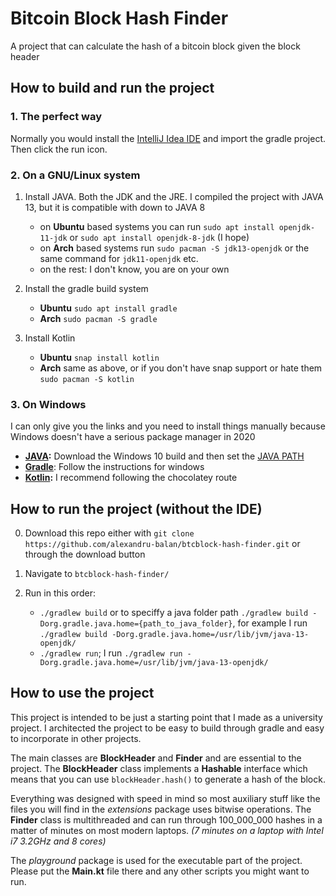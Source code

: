 # Bitcoin Block Hash Finder
A project that can calculate the hash of a bitcoin block given the block header

## How to build and run the project

### 1. The perfect way
Normally you would install the [IntelliJ Idea IDE](https://www.jetbrains.com/idea/download/index.html) and import the gradle project. Then click the run icon.

### 2. On a GNU/Linux system

1. Install JAVA. Both the JDK and the JRE. I compiled the project with JAVA 13, but it is compatible with down to JAVA 8
   
   - on **Ubuntu** based systems you can run `sudo apt install openjdk-11-jdk` or `sudo apt install openjdk-8-jdk` (I hope)
   - on **Arch** based systems run `sudo pacman -S jdk13-openjdk` or the same command for `jdk11-openjdk` etc.
   - on the rest: I don't know, you are on your own

2. Install the gradle build system
   
   - **Ubuntu** `sudo apt install gradle`
   - **Arch** `sudo pacman -S gradle`
   
3. Install Kotlin

   - **Ubuntu**  `snap install kotlin`
   - **Arch** same as above, or if you don't have snap support or hate them `sudo pacman -S kotlin`
   
### 3. On Windows

I can only give you the links and you need to install things manually because Windows doesn't have a serious package manager in 2020

- **[JAVA](https://jdk.java.net/java-se-ri/13):** Download the Windows 10 build and then set the [JAVA PATH](https://confluence.atlassian.com/doc/setting-the-java_home-variable-in-windows-8895.html)
- **[Gradle](https://gradle.org/install/)**: Follow the instructions for windows
- **[Kotlin](https://kotlinlang.org/docs/tutorials/command-line.html):** I recommend following the chocolatey route

## How to run the project (without the IDE)

0. Download this repo either with `git clone https://github.com/alexandru-balan/btcblock-hash-finder.git` or through the download button

1. Navigate to `btcblock-hash-finder/`

2. Run in this order:
   - `./gradlew build` or to speciffy a java folder path `./gradlew build -Dorg.gradle.java.home={path_to_java_folder}`, for example I run `./gradlew build -Dorg.gradle.java.home=/usr/lib/jvm/java-13-openjdk/`
   - `./gradlew run`; I run `./gradlew run -Dorg.gradle.java.home=/usr/lib/jvm/java-13-openjdk/`
   
## How to use the project

This project is intended to be just a starting point that I made as a university project. I architected the project to be easy to build through gradle and easy to incorporate in other projects.

The main classes are **BlockHeader** and **Finder** and are essential to the project. The **BlockHeader** class implements a **Hashable** interface which means that you can use `blockHeader.hash()` to generate a hash of the block. 

Everything was designed with speed in mind so most auxiliary stuff like the files you will find in the *extensions* package uses bitwise operations. The **Finder** class is multithreaded and can run through 100_000_000 hashes in a matter of minutes on most modern laptops. *(7 minutes on a laptop with Intel i7 3.2GHz and 8 cores)*

The *playground* package is used for the executable part of the project. Please put the **Main.kt** file there and any other scripts you might want to run.
